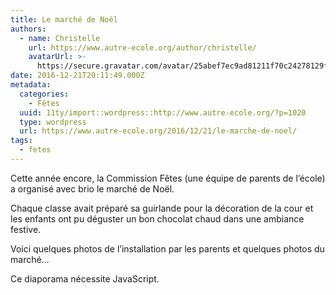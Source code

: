 ```yaml
---
title: Le marché de Noël
authors:
  - name: Christelle
    url: https://www.autre-ecole.org/author/christelle/
    avatarUrl: >-
      https://secure.gravatar.com/avatar/25abef7ec9ad81211f70c24278129fd2?s=96&d=mm&r=g
date: 2016-12-21T20:11:49.000Z
metadata:
  categories:
    - Fêtes
  uuid: 11ty/import::wordpress::http://www.autre-ecole.org/?p=1020
  type: wordpress
  url: https://www.autre-ecole.org/2016/12/21/le-marche-de-noel/
tags:
  - fetes
---
```

Cette année encore, la Commission Fêtes (une équipe de parents de l’école) a organisé avec brio le marché de Noël.

Chaque classe avait préparé sa guirlande pour la décoration de la cour et les enfants ont pu déguster un bon chocolat chaud dans une ambiance festive.

Voici quelques photos de l’installation par les parents et quelques photos du marché…

Ce diaporama nécessite JavaScript.